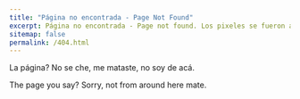 ```yaml
---
title: "Página no encontrada - Page Not Found"
excerpt: Página no encontrada - Page not found. Los pixeles se fueron a pasear a otro lienzo."
sitemap: false
permalink: /404.html
---
```


La página? No se che, me mataste, no soy de acá.

The page you say? Sorry, not from around here mate.

